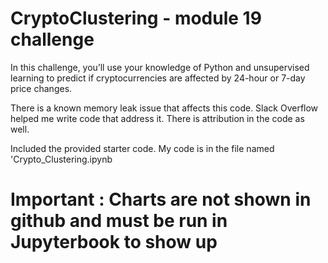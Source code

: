 # CryptoClustering - module 19 challenge

In this challenge, you’ll use your knowledge of Python and unsupervised learning to predict if cryptocurrencies are affected by 24-hour or 7-day price changes.

There is a known memory leak issue that affects this code. Slack Overflow helped me write code that address it. There is attribution in the code as well. 

Included the provided starter code. My code is in the file named 'Crypto_Clustering.ipynb 

# Important : Charts are not shown in github and must be run in Jupyterbook to show up
